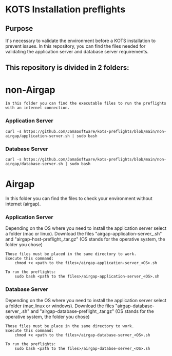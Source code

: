 # KOTS Installation preflights

## Purpose
It's necessary to validate the environment before a KOTS installation to prevent issues. In this repository, you can find the files needed for validating the application server and database server requirements.


## This repository is divided in 2 folders:


# non-Airgap

    In this folder you can find the executable files to run the preflights with an internet connection.

### Application Server
    curl -s https://github.com/JamaSoftware/kots-preflights/blob/main/non-airgap/application-server.sh | sudo bash

### Database Server
    curl -s https://github.com/JamaSoftware/kots-preflights/blob/main/non-airgap/database-server.sh | sudo bash

    
# Airgap
In this folder you can find the files to check your environment without internet (airgap).


### Application Server
Depending on the OS where you need to install the application server select a folder (mac or linux).
    Download the files "airgap-application-server_<OS>.sh" and "airgap-host-preflight_<OS>.tar.gz"  (OS stands for the operative system, the folder you chose)

    Those files must be placed in the same directory to work.
    Execute this command:
        chmod +x <path to the files>/airgap-application-server_<OS>.sh
    
    To run the preflights:
        sudo bash <path to the files>/airgap-application-server_<OS>.sh

### Database Server
Depending on the OS where you need to install the application server select a folder (mac,linux or windows).
    Download the files "airgap-database-server_<OS>.sh" and "airgap-database-preflight_<OS>.tar.gz"  (OS stands for the operative system, the folder you chose)

    Those files must be place in the same directory to work.
    Execute this command:
        chmod +x <path to the files>/airgap-database-server_<OS>.sh
    
    To run the preflights:
        sudo bash <path to the files>/airgap-databse-server_<OS>.sh